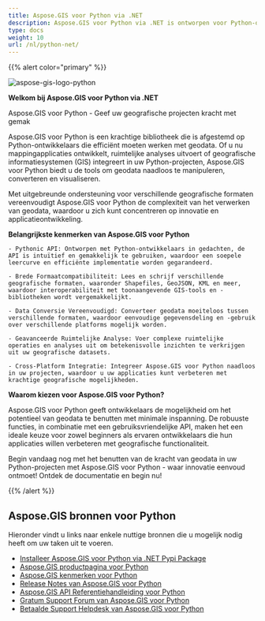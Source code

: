 ```yaml
---
title: Aspose.GIS voor Python via .NET
description: Aspose.GIS voor Python via .NET is ontworpen voor Python-ontwikkelaars om het gemakkelijk te maken om te werken met geodata die is opgeslagen in verschillende bestandsformaten, waaronder GDB, KML, Shapefile, ESRI, GEOJson, GeoTiff en enz.
type: docs
weight: 10
url: /nl/python-net/
---
```


{{% alert color="primary" %}}

![aspose-gis-logo-python](aspose-gis-for-python-via-net_1.png)

**Welkom bij Aspose.GIS voor Python via .NET**

Aspose.GIS voor Python - Geef uw geografische projecten kracht met gemak

Aspose.GIS voor Python is een krachtige bibliotheek die is afgestemd op Python-ontwikkelaars die efficiënt moeten werken met geodata. Of u nu mappingapplicaties ontwikkelt, ruimtelijke analyses uitvoert of geografische informatiesystemen (GIS) integreert in uw Python-projecten, Aspose.GIS voor Python biedt u de tools om geodata naadloos te manipuleren, converteren en visualiseren.

Met uitgebreunde ondersteuning voor verschillende geografische formaten vereenvoudigt Aspose.GIS voor Python de complexiteit van het verwerken van geodata, waardoor u zich kunt concentreren op innovatie en applicatieontwikkeling.

**Belangrijkste kenmerken van Aspose.GIS voor Python**

    - Pythonic API: Ontworpen met Python-ontwikkelaars in gedachten, de API is intuïtief en gemakkelijk te gebruiken, waardoor een soepele leercurve en efficiënte implementatie worden gegarandeerd.

    - Brede Formaatcompatibiliteit: Lees en schrijf verschillende geografische formaten, waaronder Shapefiles, GeoJSON, KML en meer, waardoor interoperabiliteit met toonaangevende GIS-tools en -bibliotheken wordt vergemakkelijkt.

    - Data Conversie Vereenvoudigd: Converteer geodata moeiteloos tussen verschillende formaten, waardoor eenvoudige gegevensdeling en -gebruik over verschillende platforms mogelijk worden.

    - Geavanceerde Ruimtelijke Analyse: Voer complexe ruimtelijke operaties en analyses uit om betekenisvolle inzichten te verkrijgen uit uw geografische datasets.

    - Cross-Platform Integratie: Integreer Aspose.GIS voor Python naadloos in uw projecten, waardoor u uw applicaties kunt verbeteren met krachtige geografische mogelijkheden.

**Waarom kiezen voor Aspose.GIS voor Python?**

Aspose.GIS voor Python geeft ontwikkelaars de mogelijkheid om het potentieel van geodata te benutten met minimale inspanning. De robuuste functies, in combinatie met een gebruiksvriendelijke API, maken het een ideale keuze voor zowel beginners als ervaren ontwikkelaars die hun applicaties willen verbeteren met geografische functionaliteit.

Begin vandaag nog met het benutten van de kracht van geodata in uw Python-projecten met Aspose.GIS voor Python - waar innovatie eenvoud ontmoet! Ontdek de documentatie en begin nu!

{{% /alert %}}

## **Aspose.GIS bronnen voor Python**

Hieronder vindt u links naar enkele nuttige bronnen die u mogelijk nodig heeft om uw taken uit te voeren.

- [Installeer Aspose.GIS voor Python via .NET Pypi Package](https://pypi.org/project/aspose-gis/)
- [Aspose.GIS productpagina voor Python](https://products.aspose.com/gis/python-net/)
- [Aspose.GIS kenmerken voor Python](/gis/python-net/features/)
- [Release Notes van Aspose.GIS voor Python](https://releases.aspose.com/gis/python-net/release-notes/)
- [Aspose.GIS API Referentiehandleiding voor Python](https://reference.aspose.com/gis/python-net)
- [Gratum Support Forum van Aspose.GIS voor Python](https://forum.aspose.com/c/gis/33)
- [Betaalde Support Helpdesk van Aspose.GIS voor Python](https://helpdesk.aspose.com/)
